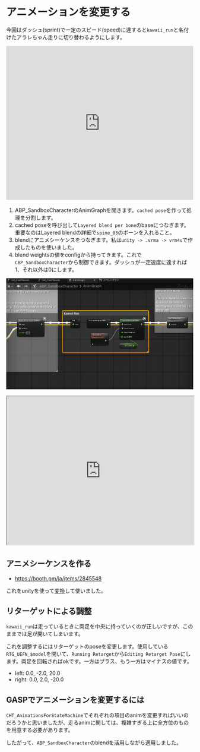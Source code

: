 # アニメーションを変更する

今回はダッシュ(sprint)で一定のスピード(speed)に達すると`kawaii_run`と名付けたアラレちゃん走りに切り替わるようにします。

<iframe width="100%" height="415" src="https://www.youtube.com/embed/HaykQT5vBNY?mute=1&rel=0&showinfo=0&controls=0" title="YouTube video player" frameborder="0" allow="accelerometer; autoplay; clipboard-write; encrypted-media; gyroscope; picture-in-picture; web-share" referrerpolicy="strict-origin-when-cross-origin" allowfullscreen></iframe>

1. ABP_SandboxCharacterのAnimGraphを開きます。`cached pose`を作って処理を分割します。
2. cached poseを呼び出して`Layered blend per bone`のbaseにつなぎます。重要なのはLayered blendの詳細で`spine_03`のボーンを入れること。
3. blendにアニメシーケンスをつなぎます。私は`unity -> .vrma -> vrm4u`で作成したものを使いました。
4. blend weightsの値をconfigから持ってきます。これで`CBP_SandboxCharacter`から制御できます。ダッシュが一定速度に達すれば1、それ以外は0にします。

![](/img/0015.png)

<iframe src="https://blueprintue.com/render/9jgpq1oj/1" scrolling="no" allowfullscreen style="width:100%;height:400px"></iframe>

## アニメシーケンスを作る

- https://booth.pm/ja/items/2845548

これをunityを使って[変換](/unity/01_fbx.html)して使いました。

## リターゲットによる調整

`kawaii_run`は走っているときに両足を中央に持っていくのが正しいですが、このままでは足が開いてしまいます。

これを調整するにはリターゲットのposeを変更します。使用している`RTG_UEFN_$model`を開いて、`Running Retarget`から`Editing Retarget Pose`にします。両足を回転さればokです。一方はプラス、もう一方はマイナスの値です。

- left: 0.0, -2.0, 20.0
- right:  0.0, 2.0, -20.0

## GASPでアニメーションを変更するには

`CHT_AnimationsForStateMachine`でそれぞれの項目のanimを変更すればいいのだろうかと思いましたが、走るanimに関しては、複雑すぎる上に全方位のものを用意する必要があります。

したがって、`ABP_SandboxCharacter`のblendを活用しながら適用しました。
